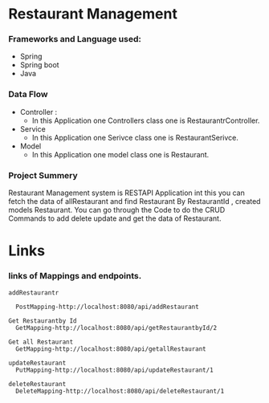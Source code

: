 # Restaurant Management
### Frameworks and Language used:
 

* Spring
* Spring boot
* Java

### Data Flow 
* Controller :
    * In this Application one Controllers class one is RestaurantrController.
* Service
  * In this Application one Serivce class one is RestaurantSerivce.
* Model
  * In this Application one model class one is Restaurant.
 
### Project Summery

Restaurant Management system is RESTAPI Application int this you can fetch the data of allRestaurant and find Restaurant By RestaurantId , 
created models Restaurant. You can go through the Code to do the CRUD Commands to add delete update and get the data of Restaurant.  
# Links

### links of Mappings and endpoints.

    addRestaurantr
    
      PostMapping-http://localhost:8080/api/addRestaurant
    
    Get Restaurantby Id
      GetMapping-http://localhost:8080/api/getRestaurantbyId/2
    
    Get all Restaurant
      GetMapping-http://localhost:8080/api/getallRestaurant
    
    updateRestaurant
      PutMapping-http://localhost:8080/api/updateRestaurant/1
    
    deleteRestaurant
      DeleteMapping-http://localhost:8080/api/deleteRestaurant/1
 
 
